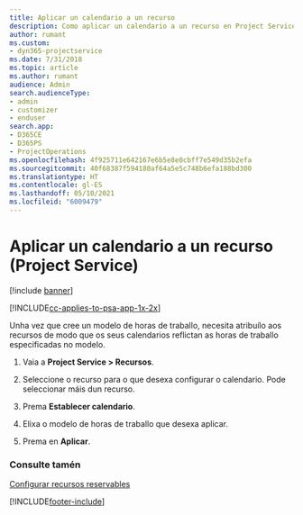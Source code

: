 ```yaml
---
title: Aplicar un calendario a un recurso
description: Como aplicar un calendario a un recurso en Project Service
author: rumant
ms.custom:
- dyn365-projectservice
ms.date: 7/31/2018
ms.topic: article
ms.author: rumant
audience: Admin
search.audienceType:
- admin
- customizer
- enduser
search.app:
- D365CE
- D365PS
- ProjectOperations
ms.openlocfilehash: 4f925711e642167e6b5e8e0cbff7e549d35b2efa
ms.sourcegitcommit: 40f68387f594180af64a5e5c748b6efa188bd300
ms.translationtype: HT
ms.contentlocale: gl-ES
ms.lasthandoff: 05/10/2021
ms.locfileid: "6009479"
---
```

# <a name="apply-a-calendar-to-a-resource-project-service"></a>Aplicar un calendario a un recurso (Project Service)

[!include [banner](../includes/psa-now-project-operations.md)]

[!INCLUDE[cc-applies-to-psa-app-1x-2x](../includes/cc-applies-to-psa-app-1x-2x.md)]

Unha vez que cree un modelo de horas de traballo, necesita atribuílo aos recursos de modo que os seus calendarios reflictan as horas de traballo especificadas no modelo.  
  
1.  Vaia a **Project Service > Recursos**.  
  
2.  Seleccione o recurso para o que desexa configurar o calendario. Pode seleccionar máis dun recurso.  
  
3.  Prema **Establecer calendario**.  
  
4.  Elixa o modelo de horas de traballo que desexa aplicar.  
  
5.  Prema en **Aplicar**.  
  
### <a name="see-also"></a>Consulte tamén  
 [Configurar recursos reservables](../psa/set-up-resources.md)


[!INCLUDE[footer-include](../includes/footer-banner.md)]